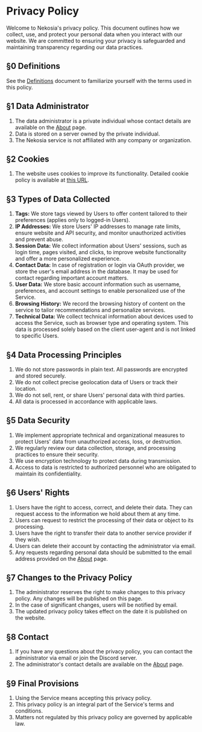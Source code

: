 [//]: # (Title: Privacy policy - Nekosia API Docs)
[//]: # (Description: Privacy policy for Nekosia website. Learn how we protect your personal data and the principles that govern our service.)
[//]: # (Tags: privacy policy, Nekosia, API, documentation, personal data, data security, cookies)
[//]: # (Canonical: privacy-policy)
[//]: # (Creation date: 2024-07-29)
[//]: # (Last update: 2024-07-29)
[//]: # (Contributors: N/A)

# Privacy Policy
Welcome to Nekosia's privacy policy. This document outlines how we collect, use, and protect your personal data when you interact with our website. We are committed to ensuring your privacy is safeguarded and maintaining transparency regarding our data practices.

## §0 Definitions
See the [Definitions](https://nekosia.cat/documentation?page=definitions) document to familiarize yourself with the terms used in this policy.

## §1 Data Administrator
1. The data administrator is a private individual whose contact details are available on the [About](https://nekosia.cat/about) page.
2. Data is stored on a server owned by the private individual.
3. The Nekosia service is not affiliated with any company or organization.

## §2 Cookies
1. The website uses cookies to improve its functionality. Detailed cookie policy is available at [this URL](https://nekosia.cat/documentation?page=cookies).

## §3 Types of Data Collected
1. **Tags:** We store tags viewed by Users to offer content tailored to their preferences (applies only to logged-in Users).
2. **IP Addresses:** We store Users' IP addresses to manage rate limits, ensure website and API security, and monitor unauthorized activities and prevent abuse.
3. **Session Data:** We collect information about Users' sessions, such as login time, pages visited, and clicks, to improve website functionality and offer a more personalized experience.
4. **Contact Data:** In case of registration or login via OAuth provider, we store the user's email address in the database. It may be used for contact regarding important account matters.
5. **User Data:** We store basic account information such as username, preferences, and account settings to enable personalized use of the Service.
6. **Browsing History:** We record the browsing history of content on the service to tailor recommendations and personalize services.
7. **Technical Data:** We collect technical information about devices used to access the Service, such as browser type and operating system. This data is processed solely based on the client user-agent and is not linked to specific Users.

## §4 Data Processing Principles
1. We do not store passwords in plain text. All passwords are encrypted and stored securely.
2. We do not collect precise geolocation data of Users or track their location.
3. We do not sell, rent, or share Users' personal data with third parties.
4. All data is processed in accordance with applicable laws.

## §5 Data Security
1. We implement appropriate technical and organizational measures to protect Users' data from unauthorized access, loss, or destruction.
2. We regularly review our data collection, storage, and processing practices to ensure their security.
3. We use encryption technology to protect data during transmission.
4. Access to data is restricted to authorized personnel who are obligated to maintain its confidentiality.

## §6 Users' Rights
1. Users have the right to access, correct, and delete their data. They can request access to the information we hold about them at any time.
2. Users can request to restrict the processing of their data or object to its processing.
3. Users have the right to transfer their data to another service provider if they wish.
4. Users can delete their account by contacting the administrator via email.
5. Any requests regarding personal data should be submitted to the email address provided on the [About](https://nekosia.cat/about) page.

## §7 Changes to the Privacy Policy
1. The administrator reserves the right to make changes to this privacy policy. Any changes will be published on this page.
2. In the case of significant changes, users will be notified by email.
3. The updated privacy policy takes effect on the date it is published on the website.

## §8 Contact
1. If you have any questions about the privacy policy, you can contact the administrator via email or join the Discord server.
2. The administrator's contact details are available on the [About](https://nekosia.cat/about) page.

## §9 Final Provisions
1. Using the Service means accepting this privacy policy.
2. This privacy policy is an integral part of the Service's terms and conditions.
3. Matters not regulated by this privacy policy are governed by applicable law.
